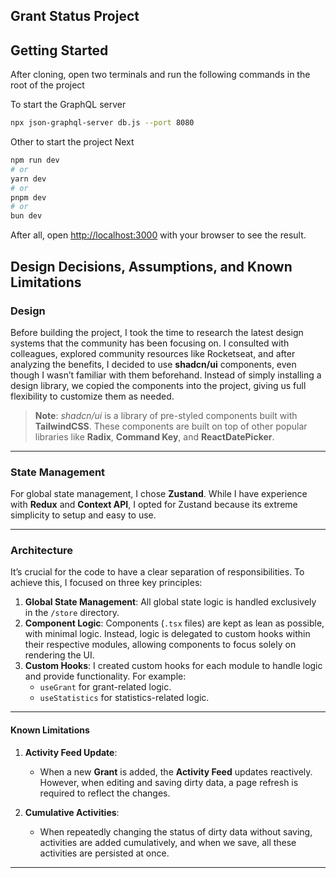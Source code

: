 ## Grant Status Project

## Getting Started

After cloning, open two terminals and run the following commands in the root of the project

To start the GraphQL server

```bash
npx json-graphql-server db.js --port 8080
```

Other to start the project Next

```bash
npm run dev
# or
yarn dev
# or
pnpm dev
# or
bun dev
```

After all, open [http://localhost:3000](http://localhost:3000) with your browser to see the result.

## Design Decisions, Assumptions, and Known Limitations

### **Design**

Before building the project, I took the time to research the latest design systems that the community has been focusing on. I consulted with colleagues, explored community resources like Rocketseat, and after analyzing the benefits, I decided to use **shadcn/ui** components, even though I wasn’t familiar with them beforehand. Instead of simply installing a design library, we copied the components into the project, giving us full flexibility to customize them as needed.

> **Note**: _shadcn/ui_ is a library of pre-styled components built with **TailwindCSS**. These components are built on top of other popular libraries like **Radix**, **Command Key**, and **ReactDatePicker**.

---

### **State Management**

For global state management, I chose **Zustand**. While I have experience with **Redux** and **Context API**, I opted for Zustand because its extreme simplicity to setup and easy to use.

---

### **Architecture**

It’s crucial for the code to have a clear separation of responsibilities. To achieve this, I focused on three key principles:

1. **Global State Management**: All global state logic is handled exclusively in the `/store` directory.
2. **Component Logic**: Components (`.tsx` files) are kept as lean as possible, with minimal logic. Instead, logic is delegated to custom hooks within their respective modules, allowing components to focus solely on rendering the UI.
3. **Custom Hooks**: I created custom hooks for each module to handle logic and provide functionality. For example:
   - `useGrant` for grant-related logic.
   - `useStatistics` for statistics-related logic.

---

#### **Known Limitations**

1. **Activity Feed Update**:

   - When a new **Grant** is added, the **Activity Feed** updates reactively. However, when editing and saving dirty data, a page refresh is required to reflect the changes.

2. **Cumulative Activities**:
   - When repeatedly changing the status of dirty data without saving, activities are added cumulatively, and when we save, all these activities are persisted at once.

---
